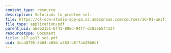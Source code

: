 ```yaml
---
content_type: resource
description: Solutions to problem set.
file: https://ol-ocw-studio-app-qa.s3.amazonaws.com/courses/16-01-unified-engineering-i-ii-iii-iv-fall-2005-spring-2006/3cca87953b64e65ba383b8f7ab28b0df_s17_ps13_sol.pdf
file_type: application/pdf
parent_uid: a6eb2151-6f41-806d-94ff-dc83eb5f4337
resourcetype: Document
title: s17_ps13_sol.pdf
uid: 3cca8795-3b64-e65b-a383-b8f7ab28b0df
---
```

